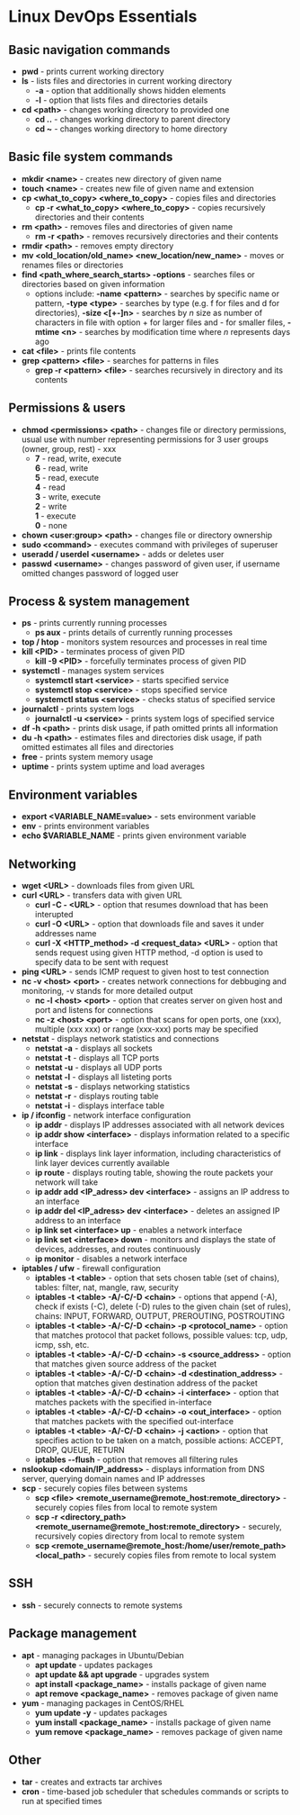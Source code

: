 # Linux DevOps Essentials
## Basic navigation commands
* **pwd** - prints current working directory
* **ls** - lists files and directories in current working directory
  - **-a** - option that additionally shows hidden elements
  - **-l** - option that lists files and directories details
* **cd \<path>** - changes working directory to provided one
  - **cd ..** - changes working directory to parent directory
  - **cd \~** - changes working directory to home directory
## Basic file system commands
* **mkdir \<name>** - creates new directory of given name
* **touch \<name>** - creates new file of given name and extension
* **cp \<what_to_copy> \<where_to_copy>** - copies files and directories
  - **cp -r \<what_to_copy> \<where_to_copy>** - copies recursively directories and their contents
* **rm \<path>** - removes files and directories of given name
  - **rm -r \<path>** - removes recursively directories and their contents
* **rmdir \<path>** - removes empty directory
* **mv \<old_location/old_name> \<new_location/new_name>** - moves or renames files or directories
* **find \<path_where_search_starts> -options** - searches files or directories based on given information
  - options include: **-name \<pattern>** - searches by specific name or pattern, **-type \<type>** - searches by type \(e.g. f for files and d for directories\), **-size \<\[+-\]n>** - searches by *n* size as number of characters in file with option + for larger files and - for smaller files, **-mtime \<n>** - searches by modification time where *n* represents days ago
* **cat \<file>** - prints file contents
* **grep \<pattern> \<file>** - searches for patterns in files
  - **grep -r \<pattern> \<file>** - searches recursively in directory and its contents
## Permissions &amp; users
* **chmod \<permissions> \<path>** - changes file or directory permissions, usual use with number representing permissions for 3 user groups (owner, group, rest) - xxx
  - **7** - read, write, execute\
  **6** - read, write\
  **5** - read, execute\
  **4** - read\
  **3** - write, execute\
  **2** - write\
  **1** - execute\
  **0** - none
* **chown \<user\:group> \<path>** - changes file or directory ownership
* **sudo \<command>** - executes command with privileges of superuser
* **useradd / userdel \<username>** - adds or deletes user
* **passwd \<username>** - changes password of given user, if username omitted changes password of logged user
## Process &amp; system management
* **ps** - prints currently running processes
  - **ps aux** - prints details of currently running processes
* **top / htop** - monitors system resources and processes in real time
* **kill \<PID>** - terminates process of given PID
  - **kill -9 \<PID>** - forcefully terminates process of given PID
* **systemctl** - manages system services
  - **systemctl start \<service>** - starts specified service
  - **systemctl stop \<service>** - stops specified service
  - **systemctl status \<service>** - checks status of specified service
* **journalctl** - prints system logs
  - **journalctl -u \<service>** - prints system logs of specified service
* **df -h \<path>** - prints disk usage, if path omitted prints all information
* **du -h \<path>** - estimates files and directories disk usage, if path omitted estimates all files and directories
* **free** - prints system memory usage
* **uptime** - prints system uptime and load averages
## Environment variables
* **export \<VARIABLE_NAME=value>** - sets environment variable
* **env** - prints environment variables
* **echo $VARIABLE_NAME** - prints given environment variable
## Networking
* **wget \<URL>** - downloads files from given URL
* **curl \<URL>** - transfers data with given URL
  - **curl -C - \<URL>** - option that resumes download that has been interupted
  - **curl -O \<URL>** - option that downloads file and saves it under addresses name
  - **curl -X \<HTTP_method> -d \<request_data> \<URL>** - option that sends request using given HTTP method, -d option is used to specify data to be sent with request
* **ping \<URL>** - sends ICMP request to given host to test connection
* **nc -v \<host> \<port>** - creates network connections for debbuging and monitoring, -v stands for more detailed output
  - **nc -l \<host> \<port>** - option that creates server on given host and port and listens for connections
  - **nc -z \<host> \<port>** - option that scans for open ports, one \(xxx\), multiple \(xxx xxx\) or range \(xxx-xxx\) ports may be specified
* **netstat** - displays network statistics and connections
  - **netstat -a** - displays all sockets
  - **netstat -t** - displays all TCP ports
  - **netstat -u** - displays all UDP ports
  - **netstat -l** - displays all listeting ports
  - **netstat -s** - displays networking statistics
  - **netstat -r** - displays routing table
  - **netstat -i** - displays interface table
* **ip / ifconfig** - network interface configuration
  - **ip addr** - displays IP addresses associated with all network devices
  - **ip addr show \<interface>** - displays information related to a specific interface
  - **ip link** - displays link layer information, including characteristics of link layer devices currently available
  - **ip route** - displays routing table, showing the route packets your network will take
  - **ip addr add \<IP_adress> dev \<interface>** - assigns an IP address to an interface
  - **ip addr del \<IP_adress> dev \<interface>** - deletes an assigned IP address to an interface
  - **ip link set \<interface> up** - enables a network interface
  - **ip link set \<interface> down** - monitors and displays the state of devices, addresses, and routes continuously
  - **ip monitor** - disables a network interface
* **iptables / ufw** - firewall configuration
  - **iptables -t \<table>** - option that sets chosen table \(set of chains\), tables: filter, nat, mangle, raw, security
  - **iptables -t \<table> -A/-C/-D \<chain>** - options that append (-A), check if exists (-C), delete (-D) rules to the given chain \(set of rules\), chains: INPUT, FORWARD, OUTPUT, PREROUTING, POSTROUTING
  - **iptables -t \<table> -A/-C/-D \<chain> -p \<protocol_name>** - option that matches protocol that packet follows, possible values: tcp, udp, icmp, ssh, etc.
  - **iptables -t \<table> -A/-C/-D \<chain> -s \<source_address>** - option that matches given source address of the packet
  - **iptables -t \<table> -A/-C/-D \<chain> -d \<destination_address>** - option that matches given destination address of the packet
  - **iptables -t \<table> -A/-C/-D \<chain> -i \<interface>** - option that matches packets with the specified in-interface
  - **iptables -t \<table> -A/-C/-D \<chain> -o \<out_interface>** - option that matches packets with the specified out-interface
  - **iptables -t \<table> -A/-C/-D \<chain> -j \<action>** - option that specifies action to be taken on a match, possible actions: ACCEPT, DROP, QUEUE, RETURN
  - **iptables --flush** - option that removes all filtering rules
* **nslookup \<domain/IP_address>** - displays information from DNS server, querying domain names and IP addresses
* **scp** - securely copies files between systems
  - **scp \<file> \<remote_username@remote_host\:remote_directory>** - securely copies files from local to remote system
  - **scp -r \<directory_path> \<remote_username@remote_host\:remote_directory>** - securely, recursively copies directory from local to remote system
  - **scp \<remote_username@remote_host\:/home/user/remote_path> \<local_path>** - securely copies files from remote to local system
## SSH
* **ssh** - securely connects to remote systems
## Package management
* **apt** - managing packages in Ubuntu/Debian
  - **apt update** - updates packages
  - **apt update && apt upgrade** - upgrades system
  - **apt install \<package_name>** - installs package of given name
  - **apt remove \<package_name>** - removes package of given name
* **yum** - managing packages in CentOS/RHEL
  - **yum update -y** - updates packages
  - **yum install \<package_name>** - installs package of given name
  - **yum remove \<package_name>** - removes package of given name
## Other
* **tar** - creates and extracts tar archives
* **cron** - time-based job scheduler that schedules commands or scripts to run at specified times
